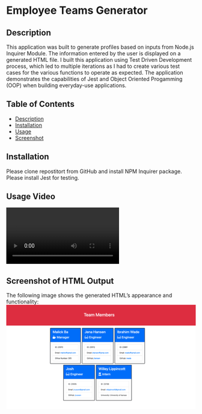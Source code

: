 # Employee Teams Generator

## Description
This application was built to generate profiles based on inputs from Node.js Inquirer Module. The information entered by the user is displayed on a generated HTML file. I built this application using Test Driven Development process, which led to multiple iterations as I had to create various test cases for the various functions to operate as expected. The application demonstrates the capabilities of Jest and Object Oriented Progamming (OOP) when building everyday-use applications.

## Table of Contents
- [Description](#description)
- [Installation](#installation)
- [Usage](#usage)
- [Screenshot](#screenshot-of-HTML-output)

## Installation 
Please clone repostitort from GitHub and install NPM Inquirer package. Please install Jest for testing.


## Usage Video
![Walkthough Video](./assets/usage%20video.mp4)

## Screenshot of HTML Output
The following image shows the generated HTML’s appearance and functionality:
![Generated HTML Webpage Screenshot](./assets/screenshot.png)